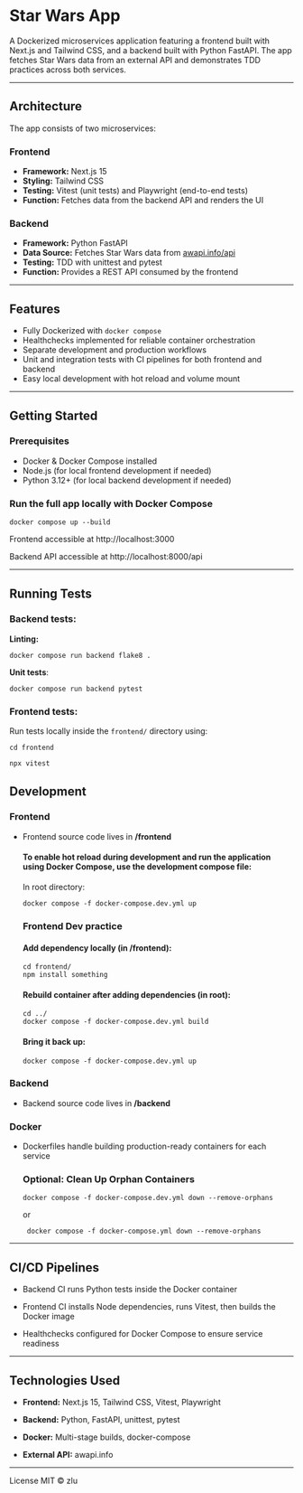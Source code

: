 # Star Wars App

A Dockerized microservices application featuring a frontend built with Next.js and Tailwind CSS, and a backend built
with Python FastAPI. The app fetches Star Wars data from an external API and demonstrates TDD practices across both
services.

---

## Architecture

The app consists of two microservices:

### Frontend

- **Framework:** Next.js 15
- **Styling:** Tailwind CSS
- **Testing:** Vitest (unit tests) and Playwright (end-to-end tests)
- **Function:** Fetches data from the backend API and renders the UI

### Backend

- **Framework:** Python FastAPI
- **Data Source:** Fetches Star Wars data from [awapi.info/api](https://awapi.info/api)
- **Testing:** TDD with unittest and pytest
- **Function:** Provides a REST API consumed by the frontend

---

## Features

- Fully Dockerized with `docker compose`
- Healthchecks implemented for reliable container orchestration
- Separate development and production workflows
- Unit and integration tests with CI pipelines for both frontend and backend
- Easy local development with hot reload and volume mount

--- 

## Getting Started

### Prerequisites

- Docker & Docker Compose installed
- Node.js (for local frontend development if needed)
- Python 3.12+ (for local backend development if needed)

### Run the full app locally with Docker Compose

```
docker compose up --build
```

Frontend accessible at http://localhost:3000

Backend API accessible at http://localhost:8000/api

---

## Running Tests

### Backend tests:

**Linting:**

```aiignore
docker compose run backend flake8 .
```

**Unit tests**:

```
docker compose run backend pytest
```

### Frontend tests:

Run tests locally inside the `frontend/` directory using:

```
cd frontend
```

```
npx vitest
```

## Development
  ### Frontend
- Frontend source code lives in **/frontend**

  #### To enable hot reload during development and run the application using Docker Compose, use the development compose file:
    In root directory:
     ```
    docker compose -f docker-compose.dev.yml up
     ```   
  ### Frontend Dev practice
  
  #### Add dependency locally (in /frontend):
    ```aiignore
    cd frontend/
    npm install something
    ```
  #### Rebuild container after adding dependencies (in root):
    ```
    cd ../ 
    docker compose -f docker-compose.dev.yml build
    ```
  #### Bring it back up:
    ```aiignore
    docker compose -f docker-compose.dev.yml up
    ```
  
### Backend
- Backend source code lives in **/backend**
  
  
### Docker
- Dockerfiles handle building production-ready containers for each service

  ### Optional: Clean Up Orphan Containers
  ```aiignore
  docker compose -f docker-compose.dev.yml down --remove-orphans
  ```
  or
   ```aiignore
    docker compose -f docker-compose.yml down --remove-orphans
  ```

---

## CI/CD Pipelines

- Backend CI runs Python tests inside the Docker container

- Frontend CI installs Node dependencies, runs Vitest, then builds the Docker image

- Healthchecks configured for Docker Compose to ensure service readiness

---

## Technologies Used

- **Frontend:** Next.js 15, Tailwind CSS, Vitest, Playwright

- **Backend:** Python, FastAPI, unittest, pytest

- **Docker:** Multi-stage builds, docker-compose

- **External API:** awapi.info

---
License
MIT © zlu
